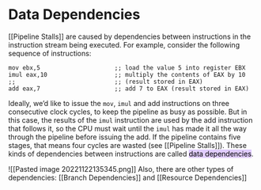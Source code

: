 # Data Dependencies

[[Pipeline Stalls]] are caused by dependencies between instructions in the instruction stream being executed. For example, consider the following sequence of instructions:
```
mov ebx,5                     ;; load the value 5 into register EBX
imul eax,10                   ;; multiply the contents of EAX by 10
;;                            ;; (result stored in EAX)
add eax,7                     ;; add 7 to EAX (result stored in EAX)
```

Ideally, we’d like to issue the `mov`, `imul` and add instructions on three consecutive clock cycles, to keep the pipeline as busy as possible. But in this case, the results of the `imul` instruction are used by the add instruction that follows
it, so the CPU must wait until the `imul` has made it all the way through the pipeline before issuing the add. If the pipeline contains five stages, that means four cycles are wasted (see [[Pipeline Stalls]]). These kinds of dependencies between instructions are called <mark style="background: #D2B3FFA6;">data dependencies</mark>.

![[Pasted image 20221122135345.png]]
Also, there are other types of dependencies: [[Branch Dependencies]] and [[Resource Dependencies]]